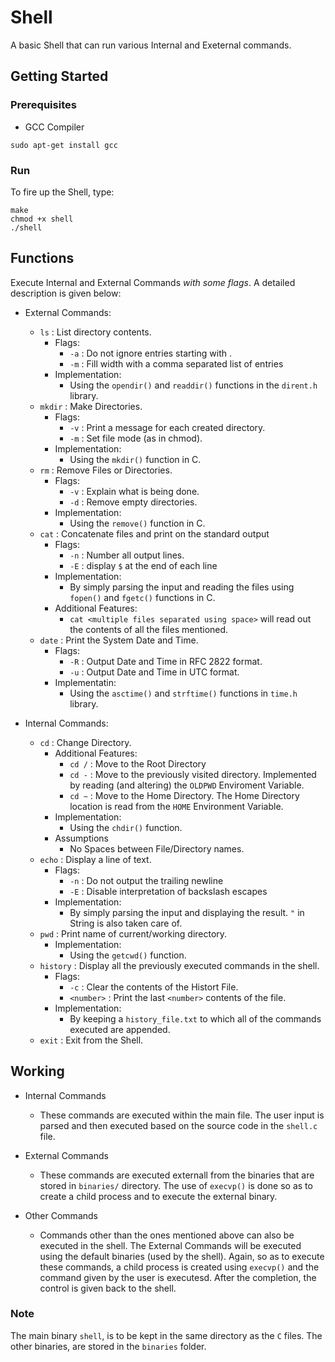 # Shell

A basic Shell that can run various Internal and Exeternal commands.

## Getting Started

### Prerequisites
* GCC Compiler
```
sudo apt-get install gcc
```
### Run
To fire up the Shell, type:
```
make
chmod +x shell
./shell
```

## Functions

Execute Internal and External Commands *with some flags*. A detailed description is given below:
* External Commands:
    * ```ls``` : List directory contents.
        * Flags: 
            * ```-a``` : Do not ignore entries starting with .
            * ```-m``` : Fill width with a comma separated list of entries
        * Implementation:
            * Using the ```opendir()``` and ```readdir()``` functions in the ```dirent.h``` library.
    * ```mkdir``` : Make Directories.
        * Flags:
            * ```-v``` : Print a message for each created directory.
            * ```-m``` : Set file mode (as in chmod).
        * Implementation:
            * Using the ```mkdir()``` function in C.
    * ```rm``` : Remove Files or Directories.
        * Flags:
            * ```-v``` : Explain what is being done.
            * ```-d``` : Remove empty directories.
        * Implementation:
            * Using the ```remove()``` function in C.
    * ```cat``` : Concatenate files and print on the standard output
        * Flags:
            * ```-n``` : Number all output lines.
            * ```-E``` : display ```$``` at the end of each line
        * Implementation:
            * By simply parsing the input and reading the files using ```fopen()``` and ```fgetc()``` functions in C.
        * Additional Features:
            * ```cat <multiple files separated using space>``` will read out the contents of all the files mentioned.
    * ```date``` : Print the System Date and Time.
        * Flags:
            * ```-R``` : Output Date and Time in RFC 2822 format.
            * ```-u``` : Output Date and Time in UTC format.
        * Implementatin:
            * Using the ```asctime()``` and ```strftime()``` functions in ```time.h``` library.

* Internal Commands:    
    * ```cd``` : Change Directory.
        * Additional Features:
            * ```cd /``` : Move to the Root Directory
            * ```cd -``` : Move to the previously visited directory. Implemented by reading (and altering) the ```OLDPWD``` Enviroment Variable.
            * ```cd ~``` : Move to the Home Directory. The Home Directory location is read from the ```HOME``` Environment Variable. 
        * Implementation:
            * Using the ```chdir()``` function.
        * Assumptions
            * No Spaces between File/Directory names.
    * ```echo``` : Display a line of text.
        * Flags:
            * ```-n``` : Do not output the trailing newline
            * ```-E``` : Disable interpretation of backslash escapes
        * Implementation:
            * By simply parsing the input and displaying the result. ```"``` in String is also taken care of.
    * ```pwd``` : Print name of current/working directory. 
        * Implementation:
            * Using the ```getcwd()``` function.
    * ```history``` : Display all the previously executed commands in the shell. 
        * Flags:
            * ```-c``` : Clear the contents of the Histort File.
            * ```<number>``` : Print the last ```<number>``` contents of the file.
        * Implementation:
            * By keeping a ```history_file.txt``` to which all of the commands executed are appended.
    * ```exit``` : Exit from the Shell.

## Working

* Internal Commands
    * These commands are executed within the main file. The user input is parsed and then executed based on the source code in the ```shell.c``` file.

* External Commands
    * These commands are executed externall from the binaries that are stored in ```binaries/``` directory. The use of ```execvp()``` is done so as to create a child process and to execute the external binary.

* Other Commands
    * Commands other than the ones mentioned above can also be executed in the shell. The External Commands will be executed using the default binaries (used by the shell). Again, so as to execute these commands, a child process is created using ```execvp()``` and the command given by the user is executesd. After the completion, the control is given back to the shell.

### Note

The main binary ```shell```, is to be kept in the same directory as the ```C``` files. The other binaries, are stored in the ```binaries``` folder.
